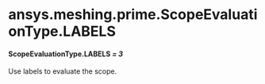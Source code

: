 # ansys.meshing.prime.ScopeEvaluationType.LABELS



#### ScopeEvaluationType.LABELS *= 3*

Use labels to evaluate the scope.

<!-- !! processed by numpydoc !! -->

